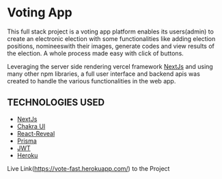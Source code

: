 # Voting App

This full stack project is a voting app platform enables its users(admin) to create an electronic election with some functionalities like adding election positions, nomineeswith their images, generate codes and view results of the election. A whole process made easy with click of buttons.

Leveraging the server side rendering vercel framework  [NextJs](https://nextjs.org/) and using many other npm libraries, a full user interface and backend apis was created to handle the various functionalities in the web app.

## TECHNOLOGIES USED
- [NextJs](https://nextjs.org/)
- [Chakra UI](https://chakra-ui.com/)
- [React-Reveal](https://wwww.react-reveal.com/)
- [Prisma](https://www.prisma.io/)
- [JWT](https://www.npmjs.com/package/jsonwebtoken)
- [Heroku](https://www.heroku.com/)

Live Link(https://vote-fast.herokuapp.com/) to the Project

